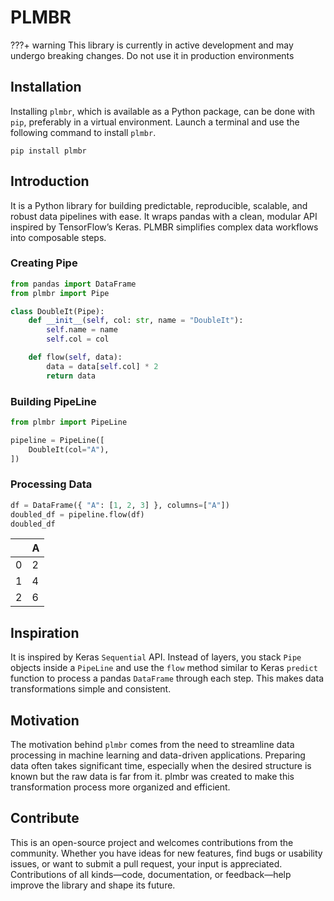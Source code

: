 # PLMBR 

???+ warning
    This library is currently in active development and may undergo breaking changes.
    Do not use it in production environments

## Installation

Installing `plmbr`, which is available as a Python package, can be done with `pip`, preferably in a virtual environment.  Launch a terminal and use the following command to install `plmbr`.

```
pip install plmbr
```

## Introduction

It is a Python library for building predictable, reproducible, scalable, and robust data pipelines with ease. It wraps pandas with a clean, modular API inspired by TensorFlow’s Keras. PLMBR simplifies complex data workflows into composable steps.

### Creating Pipe

```py
from pandas import DataFrame
from plmbr import Pipe

class DoubleIt(Pipe):
    def __init__(self, col: str, name = "DoubleIt"):
        self.name = name
        self.col = col

    def flow(self, data):
        data = data[self.col] * 2
        return data
```

### Building PipeLine

```py
from plmbr import PipeLine

pipeline = PipeLine([
    DoubleIt(col="A"),
])
```

### Processing Data

```py
df = DataFrame({ "A": [1, 2, 3] }, columns=["A"])
doubled_df = pipeline.flow(df)
doubled_df
```
<div class="result" style="font-family: var(--font-monospace);">
    <table>
    <thead>
        <tr style="text-align: right;">
        <th></th>
        <th>A</th>
        </tr>
    </thead>
    <tbody>
        <tr>
        <td>0</td>
        <td>2</td>
        </tr>
        <tr>
        <td>1</td>
        <td>4</td>
        </tr>
        <tr>
        <td>2</td>
        <td>6</td>
        </tr>
    </tbody>
    </table>
</div>

## Inspiration

It is inspired by Keras `Sequential` API. Instead of layers, you stack `Pipe` objects inside a `PipeLine` and use the `flow` method similar to Keras `predict` function to process a pandas `DataFrame` through each step. This makes data transformations simple and consistent.

## Motivation

The motivation behind `plmbr` comes from the need to streamline data processing in machine learning and data-driven applications. Preparing data often takes significant time, especially when the desired structure is known but the raw data is far from it. plmbr was created to make this transformation process more organized and efficient.

## Contribute

This is an open-source project and welcomes contributions from the community. Whether you have ideas for new features, find bugs or usability issues, or want to submit a pull request, your input is appreciated. Contributions of all kinds—code, documentation, or feedback—help improve the library and shape its future.